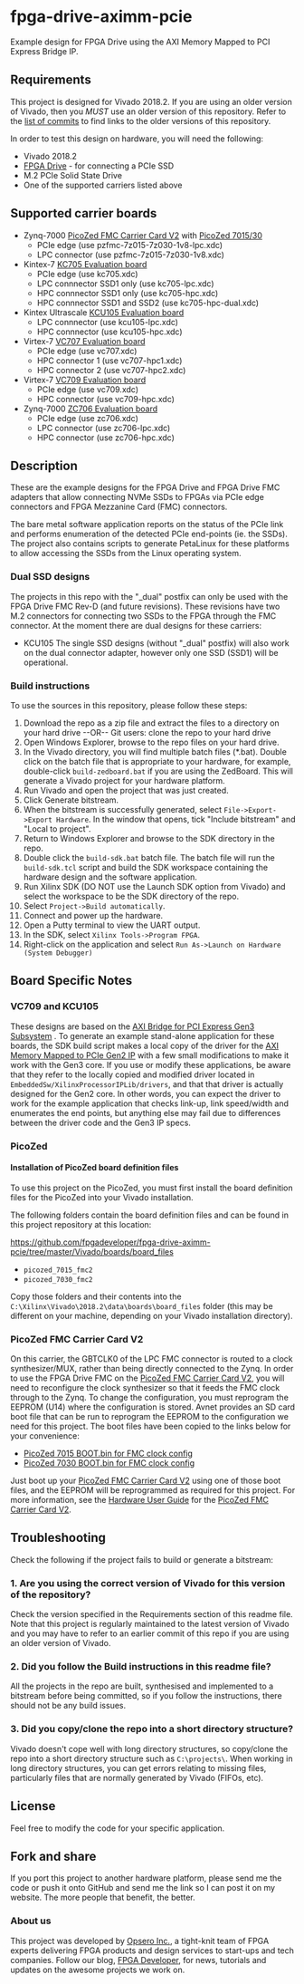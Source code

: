 fpga-drive-aximm-pcie
=====================

Example design for FPGA Drive using the AXI Memory Mapped to PCI Express Bridge IP.

## Requirements

This project is designed for Vivado 2018.2. If you are using an older version of Vivado, then you *MUST* use an older version
of this repository. Refer to the [list of commits](https://github.com/fpgadeveloper/fpga-drive-aximm-pcie/commits/master "list of commits")
to find links to the older versions of this repository.

In order to test this design on hardware, you will need the following:

* Vivado 2018.2
* [FPGA Drive](http://fpgadrive.com "FPGA Drive") - for connecting a PCIe SSD
* M.2 PCIe Solid State Drive
* One of the supported carriers listed above

## Supported carrier boards

* Zynq-7000 [PicoZed FMC Carrier Card V2](http://zedboard.org/product/picozed-fmc-carrier-card-v2 "PicoZed FMC Carrier Card V2") with [PicoZed 7015/30](http://picozed.org "PicoZed")
  * PCIe edge (use pzfmc-7z015-7z030-1v8-lpc.xdc)
  * LPC connector (use pzfmc-7z015-7z030-1v8.xdc)
* Kintex-7 [KC705 Evaluation board](http://www.xilinx.com/products/boards-and-kits/ek-k7-kc705-g.html "KC705 Evaluation board")
  * PCIe edge (use kc705.xdc)
  * LPC connnector SSD1 only (use kc705-lpc.xdc)
  * HPC connnector SSD1 only (use kc705-hpc.xdc)
  * HPC connnector SSD1 and SSD2 (use kc705-hpc-dual.xdc)
* Kintex Ultrascale [KCU105 Evaluation board](http://www.xilinx.com/products/boards-and-kits/kcu105.html "KCU105 Evaluation board")
  * LPC connnector (use kcu105-lpc.xdc)
  * HPC connnector (use kcu105-hpc.xdc)
* Virtex-7 [VC707 Evaluation board](http://www.xilinx.com/products/boards-and-kits/ek-v7-vc707-g.html "VC707 Evaluation board")
  * PCIe edge (use vc707.xdc)
  * HPC connector 1 (use vc707-hpc1.xdc)
  * HPC connector 2 (use vc707-hpc2.xdc)
* Virtex-7 [VC709 Evaluation board](http://www.xilinx.com/products/boards-and-kits/dk-v7-vc709-g.html "VC709 Evaluation board")
  * PCIe edge (use vc709.xdc)
  * HPC connector (use vc709-hpc.xdc)
* Zynq-7000 [ZC706 Evaluation board](http://www.xilinx.com/products/boards-and-kits/ek-z7-zc706-g.html "ZC706 Evaluation board")
  * PCIe edge (use zc706.xdc)
  * LPC connector (use zc706-lpc.xdc)
  * HPC connector (use zc706-hpc.xdc)

## Description

These are the example designs for the FPGA Drive and FPGA Drive FMC adapters that allow connecting
NVMe SSDs to FPGAs via PCIe edge connectors and FPGA Mezzanine Card (FMC) connectors.

The bare metal software application reports on the status of the PCIe link and 
performs enumeration of the detected PCIe end-points (ie. the SSDs). The project also contains
scripts to generate PetaLinux for these platforms to allow accessing the SSDs from the Linux
operating system.

### Dual SSD designs

The projects in this repo with the "_dual" postfix can only be used with the FPGA Drive FMC 
Rev-D (and future revisions). These revisions have two M.2 connectors for connecting two SSDs to the FPGA through the FMC connector. 
At the moment there are dual designs for these carriers:
* KCU105
The single SSD designs (without "_dual" postfix) will also work on the dual connector adapter,
however only one SSD (SSD1) will be operational.

### Build instructions

To use the sources in this repository, please follow these steps:

1. Download the repo as a zip file and extract the files to a directory
   on your hard drive --OR-- Git users: clone the repo to your hard drive
2. Open Windows Explorer, browse to the repo files on your hard drive.
3. In the Vivado directory, you will find multiple batch files (*.bat).
   Double click on the batch file that is appropriate to your hardware,
   for example, double-click `build-zedboard.bat` if you are using the ZedBoard.
   This will generate a Vivado project for your hardware platform.
4. Run Vivado and open the project that was just created.
5. Click Generate bitstream.
6. When the bitstream is successfully generated, select `File->Export->Export Hardware`.
   In the window that opens, tick "Include bitstream" and "Local to project".
7. Return to Windows Explorer and browse to the SDK directory in the repo.
8. Double click the `build-sdk.bat` batch file. The batch file will run the
   `build-sdk.tcl` script and build the SDK workspace containing the hardware
   design and the software application.
9. Run Xilinx SDK (DO NOT use the Launch SDK option from Vivado) and select the workspace to be the SDK directory of the repo.
10. Select `Project->Build automatically`.
11. Connect and power up the hardware.
12. Open a Putty terminal to view the UART output.
13. In the SDK, select `Xilinx Tools->Program FPGA`.
14. Right-click on the application and select `Run As->Launch on Hardware (System Debugger)`

## Board Specific Notes

### VC709 and KCU105

These designs are based on the [AXI Bridge for PCI Express Gen3 Subsystem](http://www.xilinx.com/support/documentation/ip_documentation/axi_pcie3/v3_0/pg194-axi-bridge-pcie-gen3.pdf "AXI Bridge for PCI Express Gen3 Subsystem v3.0")
. To generate an example stand-alone application for these boards,
the SDK build script makes a local copy of the driver for the [AXI Memory Mapped to PCIe Gen2 IP](https://www.xilinx.com/products/intellectual-property/axi_pcie.html "AXI Memory Mapped to PCIe Gen2 IP")
with a few small modifications to make it work with the Gen3 core. If you use or modify these applications, be aware
that they refer to the locally copied and modified driver located in `EmbeddedSw/XilinxProcessorIPLib/drivers`, and that
that driver is actually designed for the Gen2 core. In other words, you can expect the driver to work for the example
application that checks link-up, link speed/width and enumerates the end points, but anything else may fail due to
differences between the driver code and the Gen3 IP specs.

### PicoZed

#### Installation of PicoZed board definition files

To use this project on the PicoZed, you must first install the board definition files
for the PicoZed into your Vivado installation.

The following folders contain the board definition files and can be found in this project repository at this location:

https://github.com/fpgadeveloper/fpga-drive-aximm-pcie/tree/master/Vivado/boards/board_files

* `picozed_7015_fmc2`
* `picozed_7030_fmc2`

Copy those folders and their contents into the `C:\Xilinx\Vivado\2018.2\data\boards\board_files` folder (this may
be different on your machine, depending on your Vivado installation directory).

### PicoZed FMC Carrier Card V2

On this carrier, the GBTCLK0 of the LPC FMC connector is routed to a clock synthesizer/MUX, rather than being directly
connected to the Zynq. In order to use the FPGA Drive FMC on the [PicoZed FMC Carrier Card V2](http://zedboard.org/product/picozed-fmc-carrier-card-v2 "PicoZed FMC Carrier Card V2"), 
you will need to reconfigure the clock synthesizer so that it feeds the FMC clock through to the Zynq. To change the configuration,
you must reprogram the EEPROM (U14) where the configuration is stored. Avnet provides an SD card boot file that can be run to
reprogram the EEPROM to the configuration we need for this project. The boot files have been copied to the links below for your
convenience:

* [PicoZed 7015 BOOT.bin for FMC clock config](https://opsero.com/downloads/picozed/pz_7015_fmc_clock.zip "PicoZed 7015 BOOT.bin for FMC clock config")
* [PicoZed 7030 BOOT.bin for FMC clock config](https://opsero.com/downloads/picozed/pz_7030_fmc_clock.zip "PicoZed 7030 BOOT.bin for FMC clock config")

Just boot up your [PicoZed FMC Carrier Card V2](http://zedboard.org/product/picozed-fmc-carrier-card-v2 "PicoZed FMC Carrier Card V2")
using one of those boot files, and the EEPROM will be reprogrammed as required for this project. For more information,
see the [Hardware User Guide](http://zedboard.org/sites/default/files/documentations/5285-UG-PZCC-FMC-V2-V1_1.pdf "Hardware User Guide")
for the [PicoZed FMC Carrier Card V2](http://zedboard.org/product/picozed-fmc-carrier-card-v2 "PicoZed FMC Carrier Card V2").

## Troubleshooting

Check the following if the project fails to build or generate a bitstream:

### 1. Are you using the correct version of Vivado for this version of the repository?
Check the version specified in the Requirements section of this readme file. Note that this project is regularly maintained to the latest
version of Vivado and you may have to refer to an earlier commit of this repo if you are using an older version of Vivado.

### 2. Did you follow the Build instructions in this readme file?
All the projects in the repo are built, synthesised and implemented to a bitstream before being committed, so if you follow the
instructions, there should not be any build issues.

### 3. Did you copy/clone the repo into a short directory structure?
Vivado doesn't cope well with long directory structures, so copy/clone the repo into a short directory structure such as
`C:\projects\`. When working in long directory structures, you can get errors relating to missing files, particularly files 
that are normally generated by Vivado (FIFOs, etc).

## License

Feel free to modify the code for your specific application.

## Fork and share

If you port this project to another hardware platform, please send me the
code or push it onto GitHub and send me the link so I can post it on my
website. The more people that benefit, the better.

### About us

This project was developed by [Opsero Inc.](http://opsero.com "Opsero Inc."),
a tight-knit team of FPGA experts delivering FPGA products and design services to start-ups and tech companies. 
Follow our blog, [FPGA Developer](http://www.fpgadeveloper.com "FPGA Developer"), for news, tutorials and
updates on the awesome projects we work on.